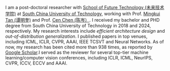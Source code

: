 I am a post-doctoral researcher with [School of Future Technology (未来技术学院)](https://www2.scut.edu.cn/ft/) at [South China University of Technology](https://www.scut.edu.cn/), working with Prof. [Mingkui Tan (谭明奎)](https://tanmingkui.github.io/) and Prof. [Cen Chen (陈岑）](https://scholar.google.com/citations?user=pPsNBWUAAAAJ). I received my bachelor and PHD degree from South China University of Technology in 2018 and 2024, respectively. My research interests include <em>efficient architecture design</em> and <em>out-of-distribution generalization</em>. I published papers in top venues, including ICML, ICLR, CVPR, AAAI, IEEE TCSVT and Neural Networks. As of now, my research has been cited more than 938 times, as reported by [Google Scholar](https://scholar.google.com/citations?user=NHZCt2EAAAAJ).I served as the reviewer for several top-tier machine learning/computer vision conferences, including ICLR, ICML, NeurIPS, CVPR, ICCV, ECCV and AAAI.